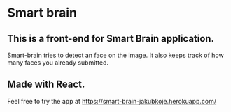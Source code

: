 # Smart brain
## This is a front-end for Smart Brain application.
Smart-brain tries to detect an face on the image.
It also keeps track of how many faces you already submitted.
## Made with React.

Feel free to try the app at https://smart-brain-jakubkoje.herokuapp.com/
